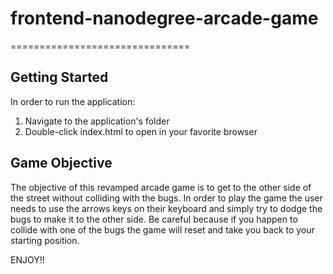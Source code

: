 # frontend-nanodegree-arcade-game
===============================

## Getting Started

In order to run the application:
 1. Navigate to the application's folder
 2. Double-click index.html to open in your favorite browser


## Game Objective

The objective of this revamped arcade game is to get to the other side of the street without colliding with the bugs. In order to play the game the user needs to use the arrows keys on their keyboard and simply try to dodge the bugs to make it to the other side. Be careful because if you happen to collide with one of the bugs the game will reset and take you back to your starting position.

ENJOY!!
